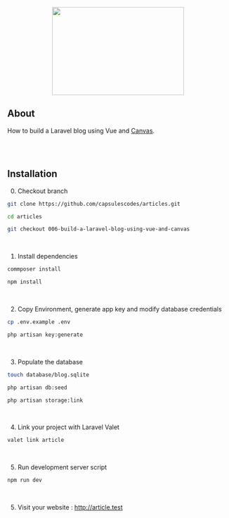 <p align="center"><img src="https://raw.githubusercontent.com/capsulescodes/articles/main/art/capsules-articles-image.svg" width="300px" height="200px" /></p>


## About

How to build a Laravel blog using Vue and [Canvas](https://trycanvas.app/).

<br>
<br>

## Installation

0. Checkout branch

```bash
git clone https://github.com/capsulescodes/articles.git

cd articles

git checkout 006-build-a-laravel-blog-using-vue-and-canvas
```

<br>

1. Install dependencies

```bash
commposer install

npm install
```

<br>

2. Copy Environment, generate app key and modify database credentials

```bash
cp .env.example .env

php artisan key:generate
```

<br>

3. Populate the database

```bash
touch database/blog.sqlite

php artisan db:seed

php artisan storage:link
```

<br>

4. Link your project with Laravel Valet

```bash
valet link article
```

<br>

5. Run development server script

```bash
npm run dev
```

<br>

5. Visit your website : http://article.test
